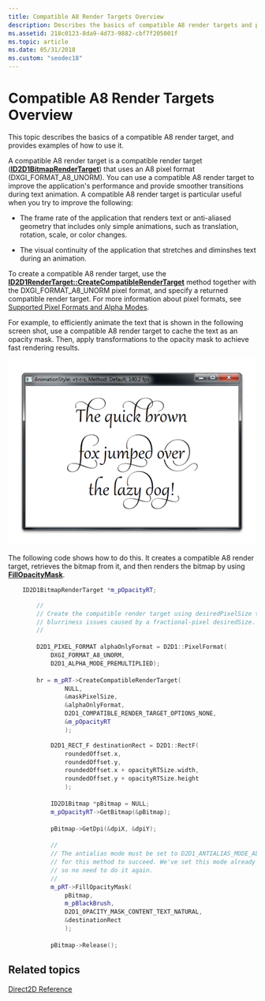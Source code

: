 ```yaml
---
title: Compatible A8 Render Targets Overview
description: Describes the basics of compatible A8 render targets and provide examples showing how to use them.
ms.assetid: 218c0123-8da9-4d73-9882-cbf7f205001f
ms.topic: article
ms.date: 05/31/2018
ms.custom: "seodec18"
---
```


# Compatible A8 Render Targets Overview

This topic describes the basics of a compatible A8 render target, and provides examples of how to use it.

A compatible A8 render target is a compatible render target ([**ID2D1BitmapRenderTarget**](https://msdn.microsoft.com/library/Dd371146(v=VS.85).aspx)) that uses an A8 pixel format (DXGI\_FORMAT\_A8\_UNORM). You can use a compatible A8 render target to improve the application's performance and provide smoother transitions during text animation. A compatible A8 render target is particular useful when you try to improve the following:

-   The frame rate of the application that renders text or anti-aliased geometry that includes only simple animations, such as translation, rotation, scale, or color changes.

-   The visual continuity of the application that stretches and diminshes text during an animation.

To create a compatible A8 render target, use the [**ID2D1RenderTarget::CreateCompatibleRenderTarget**](/windows/desktop/dd371819(v=vs.85).aspx) method together with the DXGI\_FORMAT\_A8\_UNORM pixel format, and specify a returned compatible render target. For more information about pixel formats, see [Supported Pixel Formats and Alpha Modes](supported-pixel-formats-and-alpha-modes.md).

For example, to efficiently animate the text that is shown in the following screen shot, use a compatible A8 render target to cache the text as an opacity mask. Then, apply transformations to the opacity mask to achieve fast rendering results.

![screen shot of text to animate](images/a8rendertarget.png)

The following code shows how to do this. It creates a compatible A8 render target, retrieves the bitmap from it, and then renders the bitmap by using [**FillOpacityMask**](id2d1rendertarget-fillopacitymask.md).


```C++
    ID2D1BitmapRenderTarget *m_pOpacityRT;
```




```C++
        //
        // Create the compatible render target using desiredPixelSize to avoid
        // blurriness issues caused by a fractional-pixel desiredSize.
        //

        D2D1_PIXEL_FORMAT alphaOnlyFormat = D2D1::PixelFormat(
            DXGI_FORMAT_A8_UNORM, 
            D2D1_ALPHA_MODE_PREMULTIPLIED);

        hr = m_pRT->CreateCompatibleRenderTarget(
                NULL,
                &maskPixelSize,
                &alphaOnlyFormat,
                D2D1_COMPATIBLE_RENDER_TARGET_OPTIONS_NONE,
                &m_pOpacityRT
                );
```




```C++
            D2D1_RECT_F destinationRect = D2D1::RectF(
                roundedOffset.x,
                roundedOffset.y,
                roundedOffset.x + opacityRTSize.width,
                roundedOffset.y + opacityRTSize.height
                );

            ID2D1Bitmap *pBitmap = NULL;
            m_pOpacityRT->GetBitmap(&pBitmap);

            pBitmap->GetDpi(&dpiX, &dpiY);

            //
            // The antialias mode must be set to D2D1_ANTIALIAS_MODE_ALIASED
            // for this method to succeed. We've set this mode already though
            // so no need to do it again.
            //
            m_pRT->FillOpacityMask(
                pBitmap,
                m_pBlackBrush,
                D2D1_OPACITY_MASK_CONTENT_TEXT_NATURAL,
                &destinationRect
                );

            pBitmap->Release();
```



## Related topics

<dl> <dt>

[Direct2D Reference](reference.md)
</dt> </dl>

 

 




